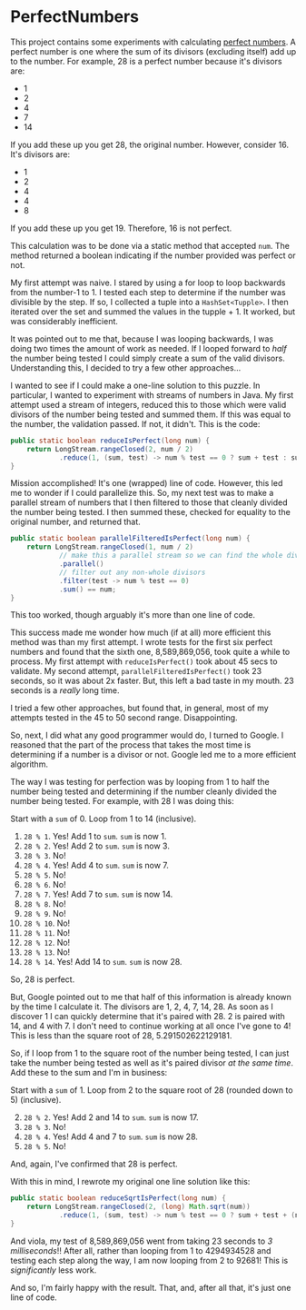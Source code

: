 # PerfectNumbers

This project contains some experiments with calculating [perfect numbers](https://en.wikipedia.org/wiki/Perfect_number). A perfect number is one where the sum of its divisors (excluding itself) add up to the number. For example, 28 is a perfect number because it's divisors are:

* 1
* 2
* 4
* 7
* 14

If you add these up you get 28, the original number. However, consider 16. It's divisors are:

* 1
* 2
* 4
* 4
* 8

If you add these up you get 19. Therefore, 16 is not perfect.

This calculation was to be done via a static method that accepted `num`. The method returned a boolean indicating if the number provided was perfect or not. 

My first attempt was naive. I stared by using a for loop to loop backwards from the number-1 to 1. I tested each step to determine if the number was divisible by the step. If so, I collected a tuple into a `HashSet<Tupple>`. I then iterated over the set and summed the values in the tupple + 1. It worked, but was considerably inefficient.

It was pointed out to me that, because I was looping backwards, I was doing two times the amount of work as needed. If I looped forward to _half_ the number being tested I could simply create a sum of the valid divisors. Understanding this, I decided to try a few other approaches... 

I wanted to see if I could make a one-line solution to this puzzle. In particular, I wanted to experiment with streams of numbers in Java. My first attempt used a stream of integers, reduced this to those which were valid divisors of the number being tested and summed them. If this was equal to the number, the validation passed. If not, it didn't. This is the code:

```java
public static boolean reduceIsPerfect(long num) {
	return LongStream.rangeClosed(2, num / 2)
			.reduce(1, (sum, test) -> num % test == 0 ? sum + test : sum) == num;
}
```

Mission accomplished! It's one (wrapped) line of code. However, this led me to wonder if I could parallelize this. So, my next test was to make a parallel stream of numbers that I then filtered to those that cleanly divided the number being tested. I then summed these, checked for equality to the original number, and returned that.

```java
public static boolean parallelFilteredIsPerfect(long num) {
	return LongStream.rangeClosed(1, num / 2)
			// make this a parallel stream so we can find the whole divisors more quickly (ideally)
			.parallel()
			// filter out any non-whole divisors
			.filter(test -> num % test == 0)
			.sum() == num;
}
```

This too worked, though arguably it's more than one line of code. 

This success made me wonder how much (if at all) more efficient this method was than my first attempt. I wrote tests for the first six perfect numbers and found that the sixth one, 8,589,869,056, took quite a while to process. My first attempt with `reduceIsPerfect()` took about 45 secs to validate. My second attempt, `parallelFilteredIsPerfect()` took 23 seconds, so it was about 2x faster. But, this left a bad taste in my mouth. 23 seconds is a _really_ long time.

I tried a few other approaches, but found that, in general, most of my attempts tested in the 45 to 50 second range. Disappointing.

So, next, I did what any good programmer would do, I turned to Google. I reasoned that the part of the process that takes the most time is determining if a number is a divisor or not. Google led me to a more efficient algorithm. 

The way I was testing for perfection was by looping from 1 to half the number being tested and determining if the number cleanly divided the number being tested. For example, with 28 I was doing this:

Start with a `sum` of 0. Loop from 1 to 14 (inclusive).

1. `28 % 1`. Yes! Add 1 to `sum`. `sum` is now 1.
2. `28 % 2`. Yes! Add 2 to `sum`. `sum` is now 3.
3. `28 % 3`. No!
4. `28 % 4`. Yes! Add 4 to `sum`. `sum` is now 7.
3. `28 % 5`. No!
3. `28 % 6`. No!
3. `28 % 7`. Yes! Add 7 to `sum`. `sum` is now 14.
3. `28 % 8`. No!
3. `28 % 9`. No!
3. `28 % 10`. No!
3. `28 % 11`. No!
3. `28 % 12`. No!
3. `28 % 13`. No!
3. `28 % 14`. Yes! Add 14 to `sum`. `sum` is now 28.

So, 28 is perfect.

But, Google pointed out to me that half of this information is already known by the time I calculate it. The divisors are 1, 2, 4, 7, 14, 28. As soon as I discover 1 I can quickly determine that it's paired with 28. 2 is paired with 14, and 4 with 7. I don't need to continue working at all once I've gone to 4! This is less than the square root of 28, 5.291502622129181.

So, if I loop from 1 to the square root of the number being tested, I can just take the number being tested as well as it's paired divisor _at the same time_. Add these to the sum and I'm in business:

Start with a `sum` of 1. Loop from 2 to the square root of 28 (rounded down to 5) (inclusive).

2. `28 % 2`. Yes! Add 2 and 14 to `sum`. `sum` is now 17.
3. `28 % 3`. No!
4. `28 % 4`. Yes! Add 4 and 7 to `sum`. `sum` is now 28.
3. `28 % 5`. No!

And, again, I've confirmed that 28 is perfect.

With this in mind, I rewrote my original one line solution like this:

```java
public static boolean reduceSqrtIsPerfect(long num) {
	return LongStream.rangeClosed(2, (long) Math.sqrt(num))
			.reduce(1, (sum, test) -> num % test == 0 ? sum + test + (num / test) : sum) == num;
}
```

And viola, my test of 8,589,869,056 went from taking 23 seconds to _3 milliseconds_!! After all, rather than looping from 1 to 4294934528 and testing each step along the way, I am now looping from 2 to 92681! This is _significantly_ less work.

And so, I'm fairly happy with the result. That, and, after all that, it's just one line of code.



